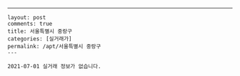 ---
    layout: post
    comments: true
    title: 서울특별시 중랑구
    categories: [실거래가]
    permalink: /apt/서울특별시 중랑구
    ---

    2021-07-01 실거래 정보가 없습니다.

    